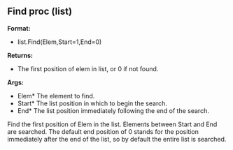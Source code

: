 ## Find proc (list)
**Format:**
*   list.Find(Elem,Start=1,End=0)
<!-- -->
**Returns:**
*   The first position of elem in list, or 0 if not found.
<!-- -->
**Args:**
*   Elem* The element to find.
*   Start* The list position in which to begin the search.
*   End* The list position immediately following the end of the search.


Find the first position of Elem in the list. Elements between
Start and End are searched. The default end position of 0 stands for the
position immediately after the end of the list, so by default the entire
list is searched.
